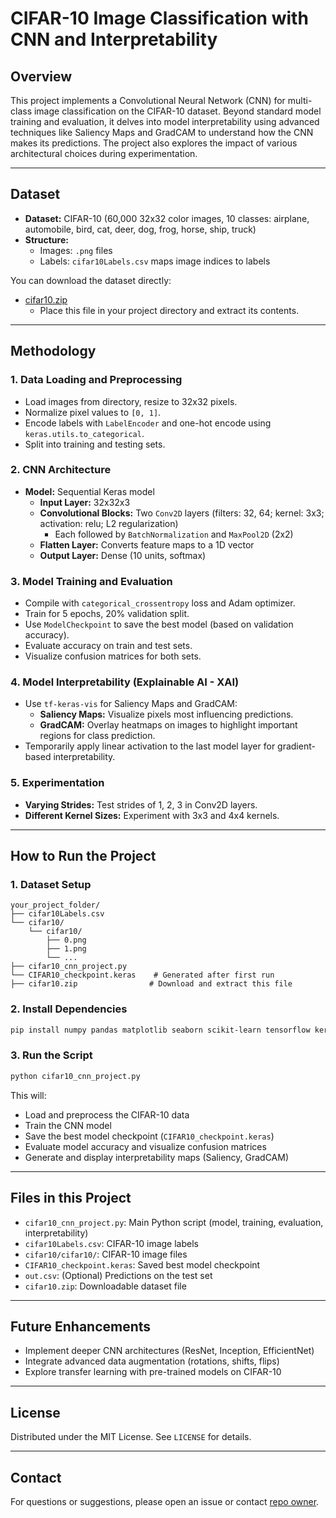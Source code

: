 # CIFAR-10 Image Classification with CNN and Interpretability

## Overview
This project implements a Convolutional Neural Network (CNN) for multi-class image classification on the CIFAR-10 dataset. Beyond standard model training and evaluation, it delves into model interpretability using advanced techniques like Saliency Maps and GradCAM to understand how the CNN makes its predictions. The project also explores the impact of various architectural choices during experimentation.

---

## Dataset
- **Dataset:** CIFAR-10 (60,000 32x32 color images, 10 classes: airplane, automobile, bird, cat, deer, dog, frog, horse, ship, truck)
- **Structure:**
  - Images: `.png` files
  - Labels: `cifar10Labels.csv` maps image indices to labels

You can download the dataset directly:
- [cifar10.zip](https://infyspringboard.onwingspan.com/common-content-store/Shared/Shared/Public/lex_auth_012782825259556864334_shared/web-hosted/assets/cifar10.zip)
  - Place this file in your project directory and extract its contents.

---

## Methodology

### 1. Data Loading and Preprocessing
- Load images from directory, resize to 32x32 pixels.
- Normalize pixel values to `[0, 1]`.
- Encode labels with `LabelEncoder` and one-hot encode using `keras.utils.to_categorical`.
- Split into training and testing sets.

### 2. CNN Architecture
- **Model:** Sequential Keras model
  - **Input Layer:** 32x32x3
  - **Convolutional Blocks:** Two `Conv2D` layers (filters: 32, 64; kernel: 3x3; activation: relu; L2 regularization)
    - Each followed by `BatchNormalization` and `MaxPool2D` (2x2)
  - **Flatten Layer:** Converts feature maps to a 1D vector
  - **Output Layer:** Dense (10 units, softmax)

### 3. Model Training and Evaluation
- Compile with `categorical_crossentropy` loss and Adam optimizer.
- Train for 5 epochs, 20% validation split.
- Use `ModelCheckpoint` to save the best model (based on validation accuracy).
- Evaluate accuracy on train and test sets.
- Visualize confusion matrices for both sets.

### 4. Model Interpretability (Explainable AI - XAI)
- Use `tf-keras-vis` for Saliency Maps and GradCAM:
  - **Saliency Maps:** Visualize pixels most influencing predictions.
  - **GradCAM:** Overlay heatmaps on images to highlight important regions for class prediction.
- Temporarily apply linear activation to the last model layer for gradient-based interpretability.

### 5. Experimentation
- **Varying Strides:** Test strides of 1, 2, 3 in Conv2D layers.
- **Different Kernel Sizes:** Experiment with 3x3 and 4x4 kernels.

---

## How to Run the Project

### 1. Dataset Setup

```
your_project_folder/
├── cifar10Labels.csv
└── cifar10/
    └── cifar10/
        ├── 0.png
        ├── 1.png
        └── ...
├── cifar10_cnn_project.py
└── CIFAR10_checkpoint.keras    # Generated after first run
├── cifar10.zip                # Download and extract this file
```

### 2. Install Dependencies

```sh
pip install numpy pandas matplotlib seaborn scikit-learn tensorflow keras imageio Pillow tf-keras-vis
```

### 3. Run the Script

```sh
python cifar10_cnn_project.py
```

This will:
- Load and preprocess the CIFAR-10 data
- Train the CNN model
- Save the best model checkpoint (`CIFAR10_checkpoint.keras`)
- Evaluate model accuracy and visualize confusion matrices
- Generate and display interpretability maps (Saliency, GradCAM)

---

## Files in this Project
- `cifar10_cnn_project.py`: Main Python script (model, training, evaluation, interpretability)
- `cifar10Labels.csv`: CIFAR-10 image labels
- `cifar10/cifar10/`: CIFAR-10 image files
- `CIFAR10_checkpoint.keras`: Saved best model checkpoint
- `out.csv`: (Optional) Predictions on the test set
- `cifar10.zip`: Downloadable dataset file

---

## Future Enhancements
- Implement deeper CNN architectures (ResNet, Inception, EfficientNet)
- Integrate advanced data augmentation (rotations, shifts, flips)
- Explore transfer learning with pre-trained models on CIFAR-10

---

## License
Distributed under the MIT License. See `LICENSE` for details.

---

## Contact
For questions or suggestions, please open an issue or contact [repo owner](https://github.com/ARYANNNN1234).
